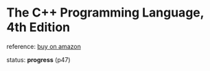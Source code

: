 The C++ Programming Language, 4th Edition
=========================================

reference: [buy on amazon](https://www.amazon.com/C-Programming-Language-4th/dp/0321563840)

status: **progress** (p47)
